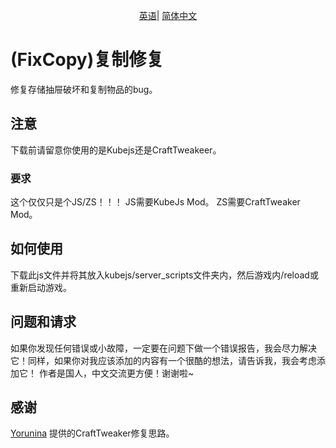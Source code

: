 <p align="center">
  <a href="README.md">英语</a>|
  <a href="READMEZH.md">简体中文</a>
</p>

# (FixCopy)复制修复

修复存储抽屉破坏和复制物品的bug。

## 注意

下载前请留意你使用的是Kubejs还是CraftTweakeer。

### 要求

这个仅仅只是个JS/ZS！！！
JS需要KubeJs Mod。
ZS需要CraftTweaker Mod。

## 如何使用

下载此js文件并将其放入kubejs/server_scripts文件夹内，然后游戏内/reload或重新启动游戏。

## 问题和请求

如果你发现任何错误或小故障，一定要在问题下做一个错误报告，我会尽力解决它！同样，如果你对我应该添加的内容有一个很酷的想法，请告诉我，我会考虑添加它！ 作者是国人，中文交流更方便！谢谢啦~

## 感谢

[Yorunina](https://github.com/Yorunina) 提供的CraftTweaker修复思路。
